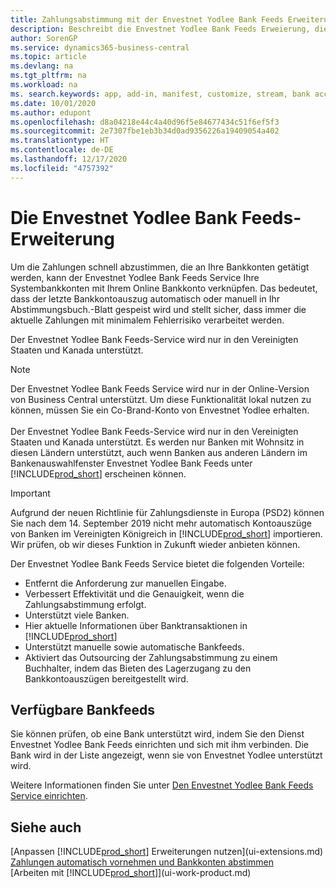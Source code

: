 ```yaml
---
title: Zahlungsabstimmung mit der Envestnet Yodlee Bank Feeds Erweiterung
description: Beschreibt die Envestnet Yodlee Bank Feeds Erweierung, die die Bankkonten verknüpft, sodass Sie schnell Zahlungen abgleichen können.
author: SorenGP
ms.service: dynamics365-business-central
ms.topic: article
ms.devlang: na
ms.tgt_pltfrm: na
ms.workload: na
ms. search.keywords: app, add-in, manifest, customize, stream, bank account link
ms.date: 10/01/2020
ms.author: edupont
ms.openlocfilehash: d8a04218e44c4a40d96f5e84677434c51f6ef5f3
ms.sourcegitcommit: 2e7307fbe1eb3b34d0ad9356226a19409054a402
ms.translationtype: HT
ms.contentlocale: de-DE
ms.lasthandoff: 12/17/2020
ms.locfileid: "4757392"
---
```

# <a name="the-envestnet-yodlee-bank-feeds-extension"></a>Die Envestnet Yodlee Bank Feeds-Erweiterung

Um die Zahlungen schnell abzustimmen, die an Ihre Bankkonten getätigt werden, kann der Envestnet Yodlee Bank Feeds Service Ihre Systembankkonten mit Ihrem Online Bankkonto verknüpfen. Das bedeutet, dass der letzte Bankkontoauszug automatisch oder manuell in Ihr Abstimmungsbuch.-Blatt gespeist wird und stellt sicher, dass immer die aktuelle Zahlungen mit minimalem Fehlerrisiko verarbeitet werden.

Der Envestnet Yodlee Bank Feeds-Service wird nur in den Vereinigten Staaten und Kanada unterstützt.

> [!NOTE]
> Der Envestnet Yodlee Bank Feeds Service wird nur in der Online-Version von Business Central unterstützt. Um diese Funktionalität lokal nutzen zu können, müssen Sie ein Co-Brand-Konto von Envestnet Yodlee erhalten.<br /><br />
> Der Envestnet Yodlee Bank Feeds-Service wird nur in den Vereinigten Staaten und Kanada unterstützt.
> Es werden nur Banken mit Wohnsitz in diesen Ländern unterstützt, auch wenn Banken aus anderen Ländern im Bankenauswahlfenster Envestnet Yodlee Bank Feeds unter [!INCLUDE[prod_short](includes/prod_short.md)] erscheinen können.

> [!IMPORTANT]
> Aufgrund der neuen Richtlinie für Zahlungsdienste in Europa (PSD2) können Sie nach dem 14. September 2019 nicht mehr automatisch Kontoauszüge von Banken im Vereinigten Königreich in [!INCLUDE[prod_short](includes/prod_short.md)] importieren. Wir prüfen, ob wir dieses Funktion in Zukunft wieder anbieten können.

Der Envestnet Yodlee Bank Feeds Service bietet die folgenden Vorteile:

* Entfernt die Anforderung zur manuellen Eingabe.
* Verbessert Effektivität und die Genauigkeit, wenn die Zahlungsabstimmung erfolgt.
* Unterstützt viele Banken.
* Hier aktuelle Informationen über Banktransaktionen in [!INCLUDE[prod_short](includes/prod_short.md)]
* Unterstützt manuelle sowie automatische Bankfeeds.
* Aktiviert das Outsourcing der Zahlungsabstimmung zu einem Buchhalter, indem das Bieten des Lagerzugang zu den Bankkontoauszügen bereitgestellt wird.

## <a name="available-bank-feeds"></a>Verfügbare Bankfeeds
Sie können prüfen, ob eine Bank unterstützt wird, indem Sie den Dienst Envestnet Yodlee Bank Feeds einrichten und sich mit ihm verbinden. Die Bank wird in der Liste angezeigt, wenn sie von Envestnet Yodlee unterstützt wird.

Weitere Informationen finden Sie unter [Den Envestnet Yodlee Bank Feeds Service einrichten](bank-how-setup-bank-statement-service.md).

## <a name="see-also"></a>Siehe auch
[Anpassen [!INCLUDE[prod_short](includes/prod_short.md)] Erweiterungen nutzen](ui-extensions.md)    
[Zahlungen automatisch vornehmen und Bankkonten abstimmen](receivables-apply-payments-auto-reconcile-bank-accounts.md)  
[Arbeiten mit [!INCLUDE[prod_short](includes/prod_short.md)]](ui-work-product.md)

